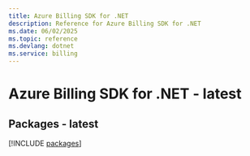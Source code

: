```yaml
---
title: Azure Billing SDK for .NET
description: Reference for Azure Billing SDK for .NET
ms.date: 06/02/2025
ms.topic: reference
ms.devlang: dotnet
ms.service: billing
---
```

# Azure Billing SDK for .NET - latest
## Packages - latest
[!INCLUDE [packages](billing-index.md)]